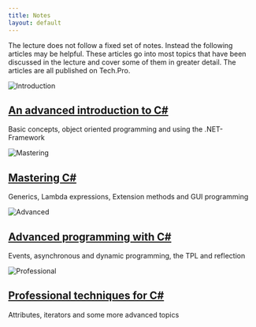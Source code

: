 ```yaml
---
title: Notes
layout: default
---
```


The lecture does not follow a fixed set of notes. Instead the following articles may be helpful. These articles go into most topics that have been discussed in the lecture and cover some of them in greater detail. The articles are all published on Tech.Pro.

![Introduction](http://www.florian-rappl.de/img/0/introduction.png)
## [An advanced introduction to C#](http://tech.pro/tutorial/1172/an-advanced-introduction-to-c)
Basic concepts, object oriented programming and using the .NET-Framework

![Mastering](http://www.florian-rappl.de/img/0/mastering.png)
## [Mastering C#](http://tech.pro/tutorial/1207/mastering-c)
Generics, Lambda expressions, Extension methods and GUI programming

![Advanced](http://www.florian-rappl.de/img/0/advanced.png)
## [Advanced programming with C#](http://tech.pro/tutorial/1266/advanced-programming-with-c)
Events, asynchronous and dynamic programming, the TPL and reflection

![Professional](http://www.florian-rappl.de/img/0/professional.png)
## [Professional techniques for C#](http://tech.pro/tutorial/1344/professional-techniques-for-c)
Attributes, iterators and some more advanced topics